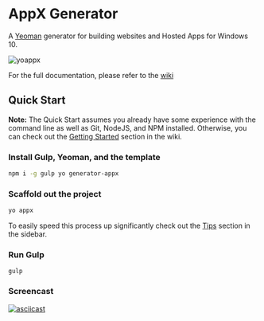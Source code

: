 # AppX Generator
A [Yeoman](http://yeoman.io) generator for building websites and Hosted Apps for Windows 10.

![yoappx](http://microsoftedge.github.io/generator-appx/img/yoappx.gif)

For the full documentation, please refer to the [wiki](https://github.com/MicrosoftEdge/generator-appx/wiki)

## Quick Start

**Note:** The Quick Start assumes you already have some experience with the command line as well as Git, NodeJS, and NPM installed. Otherwise, you can check out the [Getting Started](https://github.com/MicrosoftEdge/generator-appx/wiki/Getting-Started) section in the wiki.

### Install Gulp, Yeoman, and the template
```sh
npm i -g gulp yo generator-appx
```

### Scaffold out the project
```sh
yo appx
```
To easily speed this process up significantly check out the [Tips](https://github.com/MicrosoftEdge/generator-appx/wiki/Tips/#modules) section in the sidebar.

### Run Gulp
```
gulp
```

### Screencast
[![asciicast](https://asciinema.org/a/5ucpi22l0zcro1o2j5qn989c6.png)](https://asciinema.org/a/5ucpi22l0zcro1o2j5qn989c6)
